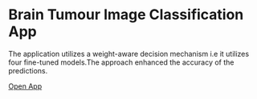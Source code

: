 # Brain Tumour Image Classification App

The application utilizes a weight-aware decision mechanism i.e it utilizes four fine-tuned models.The approach enhanced the accuracy of the predictions.


<a href="https://brain-tumour-image-classification-application-210924.streamlit.app/">Open App</a>

